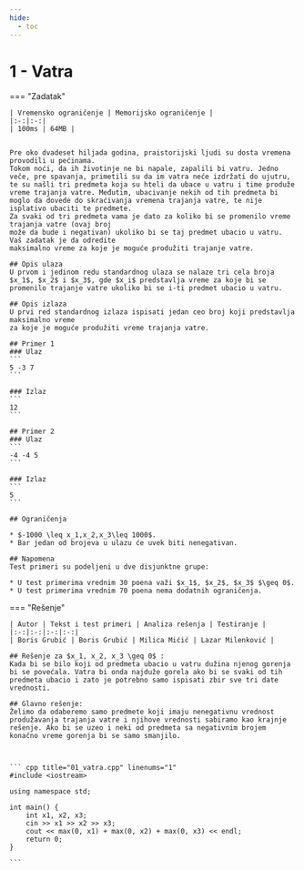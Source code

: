 ```yaml
---
hide:
  - toc
---
```


# 1 - Vatra

=== "Zadatak"
	
	| Vremensko ograničenje | Memorijsko ograničenje |
	|:-:|:-:|
	| 100ms | 64MB |
	
	
	Pre oko dvadeset hiljada godina, praistorijski ljudi su dosta vremena provodili u pećinama.
	Tokom noći, da ih životinje ne bi napale, zapalili bi vatru. Jedno veče, pre spavanja, primetili su da im vatra neće izdržati do ujutru, te su našli tri predmeta koja su hteli da ubace u vatru i time produže vreme trajanja vatre. Međutim, ubacivanje nekih od tih predmeta bi moglo da dovede do skraćivanja vremena trajanja vatre, te nije isplativo ubaciti te predmete.
	Za svaki od tri predmeta vama je dato za koliko bi se promenilo vreme trajanja vatre (ovaj broj
	može da bude i negativan) ukoliko bi se taj predmet ubacio u vatru. Vaš zadatak je da odredite
	maksimalno vreme za koje je moguće produžiti trajanje vatre.
	
	## Opis ulaza
	U prvom i jedinom redu standardnog ulaza se nalaze tri cela broja $x_1$, $x_2$ i $x_3$, gde $x_i$ predstavlja vreme za koje bi se promenilo trajanje vatre ukoliko bi se i-ti predmet ubacio u vatru.
	
	## Opis izlaza
	U prvi red standardnog izlaza ispisati jedan ceo broj koji predstavlja maksimalno vreme
	za koje je moguće produžiti vreme trajanja vatre.
	
	## Primer 1
	### Ulaz
	```
	5 -3 7
	```
	
	### Izlaz
	```
	12
	```
	
	## Primer 2
	### Ulaz
	```
	-4 -4 5
	```
	
	### Izlaz
	```
	5
	```
	
	## Ograničenja
	
	* $-1000 \leq x_1,x_2,x_3\leq 1000$.
	* Bar jedan od brojeva u ulazu će uvek biti nenegativan.
	
	## Napomena
	Test primeri su podeljeni u dve disjunktne grupe:
	
	* U test primerima vrednim 30 poena važi $x_1$, $x_2$, $x_3$ $\geq 0$.
	* U test primerima vrednim 70 poena nema dodatnih ograničenja.
	
=== "Rešenje"
	
	| Autor | Tekst i test primeri | Analiza rеšenja | Testiranje |
	|:-:|:-:|:-:|:-:|
	| Boris Grubić | Boris Grubić | Milica Mićić | Lazar Milenković |
	
	## Rešenje za $x_1, x_2, x_3 \geq 0$ :
	Kada bi se bilo koji od predmeta ubacio u vatru dužina njenog gorenja bi se povećala. Vatra bi onda najduže gorela ako bi se svaki od tih predmeta ubacio i zato je potrebno samo ispisati zbir sve tri date vrednosti.
	
	## Glavno rešenje:
	Želimo da odaberemo samo predmete koji imaju nenegativnu vrednost produžavanja trajanja vatre i njihove vrednosti sabiramo kao krajnje rešenje. Ako bi se uzeo i neki od predmeta sa negativnim brojem konačno vreme gorenja bi se samo smanjilo.
	
	
	
	``` cpp title="01_vatra.cpp" linenums="1"
	#include <iostream>
	
	using namespace std;
	
	int main() {
	    int x1, x2, x3;
	    cin >> x1 >> x2 >> x3;
	    cout << max(0, x1) + max(0, x2) + max(0, x3) << endl;
	    return 0;
	}

	```
